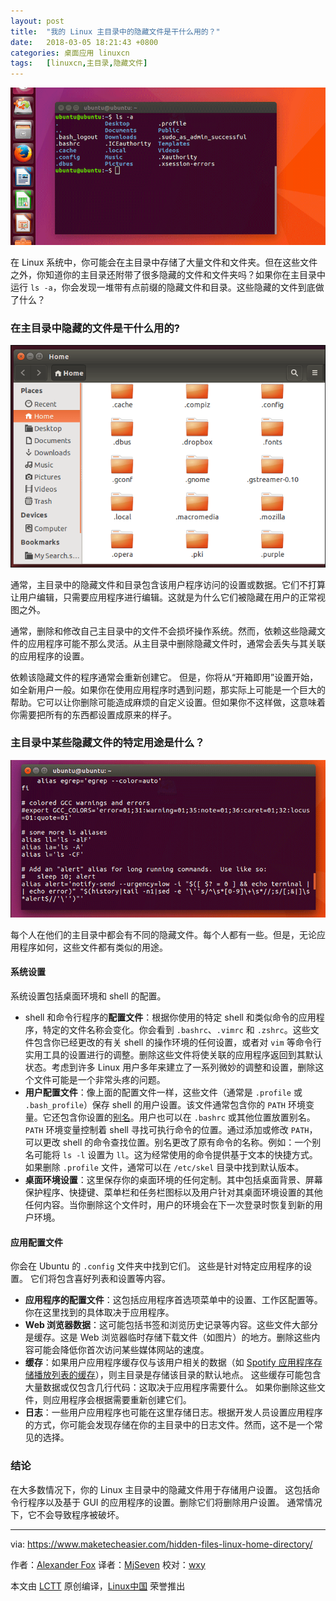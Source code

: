 ```yaml
---
layout: post
title:	"我的 Linux 主目录中的隐藏文件是干什么用的？"
date:	2018-03-05 18:21:43 +0800 
categories:	桌面应用 linuxcn 
tags:	[linuxcn,主目录,隐藏文件]
---
```



![](/Asserts/Images/album/201803/05/182148r4sp2ghf4krg9tva.png)


在 Linux 系统中，你可能会在主目录中存储了大量文件和文件夹。但在这些文件之外，你知道你的主目录还附带了很多隐藏的文件和文件夹吗？如果你在主目录中运行 `ls -a`，你会发现一堆带有点前缀的隐藏文件和目录。这些隐藏的文件到底做了什么？


### 在主目录中隐藏的文件是干什么用的?


![hidden-files-liunux-2](/Asserts/Images/album/201803/05/182151ilrr5vc8m3ttyrzb.png "hidden-files-liunux-2")


通常，主目录中的隐藏文件和目录包含该用户程序访问的设置或数据。它们不打算让用户编辑，只需要应用程序进行编辑。这就是为什么它们被隐藏在用户的正常视图之外。


通常，删除和修改自己主目录中的文件不会损坏操作系统。然而，依赖这些隐藏文件的应用程序可能不那么灵活。从主目录中删除隐藏文件时，通常会丢失与其关联的应用程序的设置。


依赖该隐藏文件的程序通常会重新创建它。 但是，你将从“开箱即用”设置开始，如全新用户一般。如果你在使用应用程序时遇到问题，那实际上可能是一个巨大的帮助。它可以让你删除可能造成麻烦的自定义设置。但如果你不这样做，这意味着你需要把所有的东西都设置成原来的样子。


### 主目录中某些隐藏文件的特定用途是什么？


![hidden-files-linux-3](/Asserts/Images/album/201803/05/182154xt8gu54cilyca556.png "hidden-files-linux-3")


每个人在他们的主目录中都会有不同的隐藏文件。每个人都有一些。但是，无论应用程序如何，这些文件都有类似的用途。


#### 系统设置


系统设置包括桌面环境和 shell 的配置。


* shell 和命令行程序的**配置文件**：根据你使用的特定 shell 和类似命令的应用程序，特定的文件名称会变化。你会看到 `.bashrc`、`.vimrc` 和 `.zshrc`。这些文件包含你已经更改的有关 shell 的操作环境的任何设置，或者对 `vim` 等命令行实用工具的设置进行的调整。删除这些文件将使关联的应用程序返回到其默认状态。考虑到许多 Linux 用户多年来建立了一系列微妙的调整和设置，删除这个文件可能是一个非常头疼的问题。
* **用户配置文件**：像上面的配置文件一样，这些文件（通常是 `.profile` 或 `.bash_profile`）保存 shell 的用户设置。该文件通常包含你的 `PATH` 环境变量。它还包含你设置的[别名](https://www.maketecheasier.com/making-the-linux-command-line-a-little-friendlier/#aliases)。用户也可以在 `.bashrc` 或其他位置放置别名。`PATH` 环境变量控制着 shell 寻找可执行命令的位置。通过添加或修改 `PATH`，可以更改 shell 的命令查找位置。别名更改了原有命令的名称。例如：一个别名可能将 `ls -l` 设置为 `ll`。这为经常使用的命令提供基于文本的快捷方式。如果删除 `.profile` 文件，通常可以在 `/etc/skel` 目录中找到默认版本。
* **桌面环境设置**：这里保存你的桌面环境的任何定制。其中包括桌面背景、屏幕保护程序、快捷键、菜单栏和任务栏图标以及用户针对其桌面环境设置的其他任何内容。当你删除这个文件时，用户的环境会在下一次登录时恢复到新的用户环境。


#### 应用配置文件


你会在 Ubuntu 的 `.config` 文件夹中找到它们。 这些是针对特定应用程序的设置。 它们将包含喜好列表和设置等内容。


* **应用程序的配置文件**：这包括应用程序首选项菜单中的设置、工作区配置等。 你在这里找到的具体取决于应用程序。
* **Web 浏览器数据**：这可能包括书签和浏览历史记录等内容。这些文件大部分是缓存。这是 Web 浏览器临时存储下载文件（如图片）的地方。删除这些内容可能会降低你首次访问某些媒体网站的速度。
* **缓存**：如果用户应用程序缓存仅与该用户相关的数据（如 [Spotify 应用程序存储播放列表的缓存](https://www.maketecheasier.com/clear-spotify-cache/)），则主目录是存储该目录的默认地点。 这些缓存可能包含大量数据或仅包含几行代码：这取决于应用程序需要什么。 如果你删除这些文件，则应用程序会根据需要重新创建它们。
* **日志**：一些用户应用程序也可能在这里存储日志。根据开发人员设置应用程序的方式，你可能会发现存储在你的主目录中的日志文件。然而，这不是一个常见的选择。


### 结论


在大多数情况下，你的 Linux 主目录中的隐藏文件用于存储用户设置。 这包括命令行程序以及基于 GUI 的应用程序的设置。删除它们将删除用户设置。 通常情况下，它不会导致程序被破坏。




---


via: <https://www.maketecheasier.com/hidden-files-linux-home-directory/>


作者：[Alexander Fox](https://www.maketecheasier.com/author/alexfox/) 译者：[MjSeven](https://github.com/MjSeven) 校对：[wxy](https://github.com/wxy)


本文由 [LCTT](https://github.com/LCTT/TranslateProject) 原创编译，[Linux中国](https://linux.cn/) 荣誉推出
